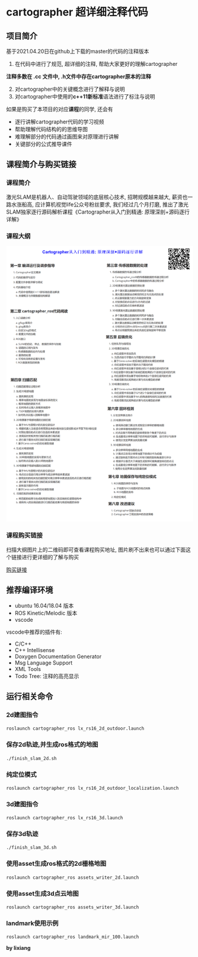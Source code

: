 # cartographer 超详细注释代码

## 项目简介
基于2021.04.20日在github上下载的master的代码的注释版本
1. 在代码中进行了规范, 超详细的注释, 帮助大家更好的理解cartographer

**注释多数在 .cc 文件中, .h文件中存在cartographer原本的注释**

2. 对cartographer中的关键概念进行了解释与说明
3. 对cartographer中使用的**c++11新标准**语法进行了标注与说明

如果是购买了本项目的对应**课程**的同学, 还会有
- 逐行讲解cartographer代码的学习视频
- 帮助理解代码结构的的思维导图
- 难理解部分的代码通过画图来对原理进行讲解
- 关键部分的公式推导课件

## 课程简介与购买链接

### 课程简介
激光SLAM是机器人、自动驾驶领域的底层核心技术, 招聘规模越来越大, 薪资也一路水涨船高, 应计算机视觉life公众号粉丝要求, 我们经过几个月打磨, 推出了激光SLAM独家逐行源码解析课程《Cartographer从入门到精通: 原理深剖+源码逐行详解》

### 课程大纲
![outline](src/cartographer/docs/outline.png)

### 课程购买链接
扫描大纲图片上的二维码即可查看课程购买地址, 图片刷不出来也可以通过下面这个链接进行更详细的了解与购买

[购买链接](https://mp.weixin.qq.com/s?__biz=MzIxOTczOTM4NA==&mid=2247519351&idx=1&sn=870a6b1eddf74e51506d2e3af87e2ed1&chksm=97d469e0a0a3e0f6c568686ffa44d52edeee171c751c87b4fca2066d42ed31def2dd1e992698&mpshare=1&scene=1&srcid=06138WbGlINKf3uMM9KaVDi8&sharer_sharetime=1623575086288&sharer_shareid=e0bf4e1cc54f09628a44697dfe50325e&exportkey=AR7RZxSncUsVlZg4gSHEVPw%3D&pass_ticket=eslcXL6f%2BHecxgumHaP%2BPfhvfGtlNNZfPvtBZvQmODNPJP5LT2Stt5%2FM07etmy1a&wx_header=0#rd)

## 推荐编译环境
- ubuntu 16.04/18.04 版本
- ROS Kinetic/Melodic 版本
- vscode

vscode中推荐的插件有: 
- C/C++
- C++ Intellisense
- Doxygen Documentation Generator
- Msg Language Support
- XML Tools
- Todo Tree: 注释的高亮显示


## 运行相关命令

### 2d建图指令
`roslaunch cartographer_ros lx_rs16_2d_outdoor.launch`

### 保存2d轨迹,并生成ros格式的地图
`./finish_slam_2d.sh`

### 纯定位模式
`roslaunch cartographer_ros lx_rs16_2d_outdoor_localization.launch`

### 3d建图指令
`roslaunch cartographer_ros lx_rs16_3d.launch`

### 保存3d轨迹
`./finish_slam_3d.sh`

### 使用asset生成ros格式的2d栅格地图
`roslaunch cartographer_ros assets_writer_2d.launch`

### 使用asset生成3d点云地图
`roslaunch cartographer_ros assets_writer_3d.launch`

### landmark使用示例
`roslaunch cartographer_ros landmark_mir_100.launch`


**by lixiang**
